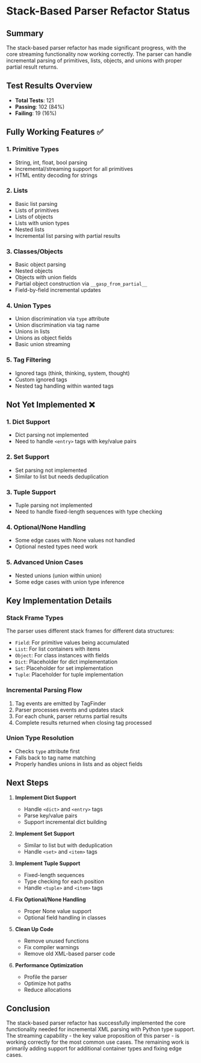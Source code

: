 # Stack-Based Parser Refactor Status

## Summary
The stack-based parser refactor has made significant progress, with the core streaming functionality now working correctly. The parser can handle incremental parsing of primitives, lists, objects, and unions with proper partial result returns.

## Test Results Overview
- **Total Tests**: 121
- **Passing**: 102 (84%)
- **Failing**: 19 (16%)

## Fully Working Features ✅

### 1. Primitive Types
- String, int, float, bool parsing
- Incremental/streaming support for all primitives
- HTML entity decoding for strings

### 2. Lists
- Basic list parsing
- Lists of primitives
- Lists of objects
- Lists with union types
- Nested lists
- Incremental list parsing with partial results

### 3. Classes/Objects
- Basic object parsing
- Nested objects
- Objects with union fields
- Partial object construction via `__gasp_from_partial__`
- Field-by-field incremental updates

### 4. Union Types
- Union discrimination via `type` attribute
- Union discrimination via tag name
- Unions in lists
- Unions as object fields
- Basic union streaming

### 5. Tag Filtering
- Ignored tags (think, thinking, system, thought)
- Custom ignored tags
- Nested tag handling within wanted tags

## Not Yet Implemented ❌

### 1. Dict Support
- Dict parsing not implemented
- Need to handle `<entry>` tags with key/value pairs

### 2. Set Support  
- Set parsing not implemented
- Similar to list but needs deduplication

### 3. Tuple Support
- Tuple parsing not implemented
- Need to handle fixed-length sequences with type checking

### 4. Optional/None Handling
- Some edge cases with None values not handled
- Optional nested types need work

### 5. Advanced Union Cases
- Nested unions (union within union)
- Some edge cases with union type inference

## Key Implementation Details

### Stack Frame Types
The parser uses different stack frames for different data structures:
- `Field`: For primitive values being accumulated
- `List`: For list containers with items
- `Object`: For class instances with fields
- `Dict`: Placeholder for dict implementation
- `Set`: Placeholder for set implementation
- `Tuple`: Placeholder for tuple implementation

### Incremental Parsing Flow
1. Tag events are emitted by TagFinder
2. Parser processes events and updates stack
3. For each chunk, parser returns partial results
4. Complete results returned when closing tag processed

### Union Type Resolution
- Checks `type` attribute first
- Falls back to tag name matching
- Properly handles unions in lists and as object fields

## Next Steps

1. **Implement Dict Support**
   - Handle `<dict>` and `<entry>` tags
   - Parse key/value pairs
   - Support incremental dict building

2. **Implement Set Support**
   - Similar to list but with deduplication
   - Handle `<set>` and `<item>` tags

3. **Implement Tuple Support**
   - Fixed-length sequences
   - Type checking for each position
   - Handle `<tuple>` and `<item>` tags

4. **Fix Optional/None Handling**
   - Proper None value support
   - Optional field handling in classes

5. **Clean Up Code**
   - Remove unused functions
   - Fix compiler warnings
   - Remove old XML-based parser code

6. **Performance Optimization**
   - Profile the parser
   - Optimize hot paths
   - Reduce allocations

## Conclusion

The stack-based parser refactor has successfully implemented the core functionality needed for incremental XML parsing with Python type support. The streaming capability - the key value proposition of this parser - is working correctly for the most common use cases. The remaining work is primarily adding support for additional container types and fixing edge cases.
